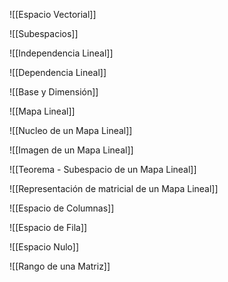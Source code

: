 
![[Espacio Vectorial]]

![[Subespacios]]

![[Independencia Lineal]]

![[Dependencia Lineal]]

![[Base y Dimensión]]

![[Mapa Lineal]]

![[Nucleo de un Mapa Lineal]]

![[Imagen de un Mapa Lineal]]

![[Teorema - Subespacio de un Mapa Lineal]]

![[Representación de matricial de un Mapa Lineal]]

![[Espacio de Columnas]]

![[Espacio de Fila]]

![[Espacio Nulo]]

![[Rango de una Matriz]]

